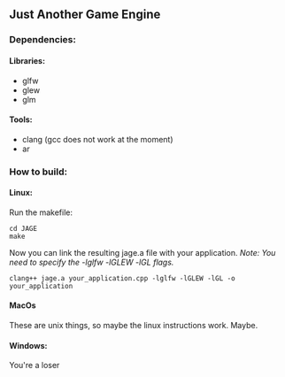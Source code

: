 ## Just Another Game Engine

### Dependencies:
#### Libraries:
- glfw
- glew
- glm

#### Tools:
- clang (gcc does not work at the moment)
- ar

### How to build:
#### Linux:

Run the makefile:
```
cd JAGE
make
```
Now you can link the resulting jage.a file with your application.
*Note: You need to specify the -lglfw -lGLEW -lGL flags.*
``` 
clang++ jage.a your_application.cpp -lglfw -lGLEW -lGL -o your_application 
```

#### MacOs
These are unix things, so maybe the linux instructions work. Maybe.

#### Windows:
You're a loser
